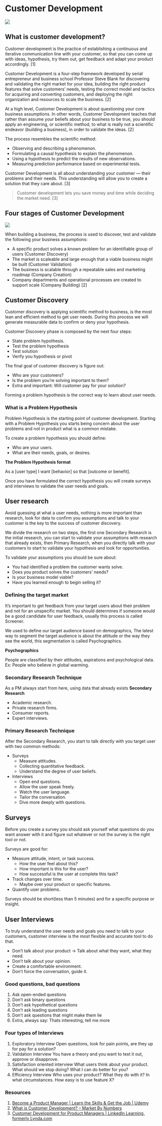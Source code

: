 # Customer Development

<div class="img-post">

  ![](images/undraw_prototyping_process_rswj.svg)

</div>

## What is customer development?
Customer development is the practice of establishing a continuous and iterative communication line with your customer, so that you can come up with ideas, hypothesis, try them out, get feedback and adapt your product accordingly. [1]

Customer Development is a four-step framework developed by serial entrepreneur and business school Professor Steve Blank for discovering and validating the right market for your idea, building the right product features that solve customers’ needs, testing the correct model and tactics for acquiring and converting customers, and deploying the right organization and resources to scale the business. [2]

At a high level, Customer Development is about questioning your core business assumptions.  In other words, Customer Development teaches that rather than assume your beliefs about your business to be true, you should apply an engineering, or scientific method, to what is really not a scientific endeavor (building a business), in order to validate the ideas. [2]

The process resembles the scientific method:
  * Observing and describing a phenomenon.
  * Formulating a causal hypothesis to explain the phenomenon.
  * Using a hypothesis to predict the results of new observations.
  * Measuring prediction performance based on experimental tests.

Customer Development is all about understanding your customer — their problems and their needs. This understanding will allow you to create a solution that they care about. [3]

> Customer development lets you save money and time while deciding the market need. [3]

## Four stages of Customer Development

<div class="img">
  
  ![](images/customerdevelopmentphases.png)

</div>

When building a business, the process is used to discover, test and validate the following your business assumptions:
  * A specific product solves a known problem for an identifiable group of users (Customer Discovery)
  * The market is scaleable and large enough that a viable business might be built (Customer Validation)
  * The business is scalable through a repeatable sales and marketing roadmap (Company Creation)
  * Company departments and operational processes are created to support scale (Company Building) [2]

## Customer Discovery
Customer discovery is applying scientific method to business, is the most lean and efficient method to get user needs. During this process we will generate measurable data to confirm or deny your hypothesis.

Customer Discovery phase is composed by the next four steps:
  - State problem hypothesis.
  - Test the problem hypothesis
  - Test solution
  - Verify you hypothesis or pivot

The final goal of customer discovery is figure out:
  - Who are your customers?
  - Is the problem you’re solving important to them?
  - Extra and important: Will customer pay for your solution?

Forming a problem hypothesis is the correct way to learn about user needs.

### What is a Problem Hypothesis
Problem Hypothesis is the starting point of customer development. Starting with a Problem Hypothesis you starts being concern about the user problems and not in product what is a common mistake.

To create a problem hypothesis you should define:
  - Who are your users.
  - What are their needs, goals, or desires.

**The Problem Hypothesis format**

As a [user type] I want [behavior] so that [outcome or benefit].

Once you have formulated the correct hypothesis you will create surveys and interviews to validate the user needs and goals.

## User research
Avoid guessing at what a user needs, nothing is more important than research, look for data to confirm you assumptions and talk to your customer is the key to the success of customer discovery.

We divide the research on two steps, the first one Secondary Research is the initial research, you can start to validate your assumptions with research that already exists, then Primary Research, when you directly talk with your customers to start to validate your hypothesis and look for opportunities.

To validate your assumptions you should be sure about:
  - You had identified a problem the customer wants solve.
  - Does you product solves the customers’ needs?
  - Is your business model viable?
  - Have you learned enough to begin selling it?

### Defining the target market
It’s important to get feedback from your target users about their problem and not for an unspecific  market. You should determines if someone would be a good candidate for user feedback, usually this process is called Screener.

We used to define our target audience based on demographics, The latest way to segment the target audience is about the attitude or the way they see the world, this segmentation is called Psychographics.

**Psychographics**

People are classified by their attitudes, aspirations and psychological data. Ex: People who believe in global warming.

### Secondary Research Technique
As a PM always start from here, using data that already exists
**Secondary Research**
  - Academic research.
  - Private research firms.
  - Consumer reports.
  - Expert interviews.
  
### Primary Research Technique
After the Secondary Research, you start to talk directly with you target user with two common methods:
  - Surveys
    - Measure attitudes.
    - Collecting quantitative feedback.
    - Understand the degree of user beliefs.
  - Interviews
    - Open end questions.
    - Allow the user speak freely.
    - Watch the user language.
    - Tailor the conversation.
    - Dive more deeply with questions.
    
## Surveys
Before you create a survey you should ask yourself what questions do you want answer with it and figure out whatever or not the survey is the right tool or not.

Surveys are good for:
  - Measure attitude, intent, or task success.
    - How the user feel about this?
    - How important is this for the user?
    - How successful is the user at complete this task?
  - Track changes over time.
    - Maybe over your product or specific features.
  - Quantify user problems.

Surveys should be short(less than 5 minutes) and for a specific purpose or insight.

## User Interviews
To truly understand the user needs and goals you need to talk to your customers, customer interview is the most flexible and accurate tool to do that.

- Don’t talk about your product -> Talk about what they want, what they need.
- Don’t talk about your opinion.
- Create a comfortable environment.
- Don’t force the conversation, guide it.

### Good questions, bad questions

1. Ask open-ended questions
2. Don’t ask binary questions
3. Don’t ask hypothetical questions
4. Don’t ask leading questions
5. Don’t ask questions that might make them lie
6. Extra, always say: Thats interesting, tell me more

### Four types of Interviews
1. Exploratory Interview
Open questions, look for pain points, are they up for pay for a solution?
2. Validation Interview
You have a theory and you want to test it out, approve or disapprove.
3. Satisfaction oriented interview
What users think about your product. What should we stop doing? What I can do better for you?
4. Efficiency Interview
Who uses your product? What they do with it? In what circumstances. How easy is to use feature X?

### Resources
1. [Become a Product Manager | Learn the Skills & Get the Job | Udemy](https://www.udemy.com/become-a-product-manager-learn-the-skills-get-a-job/)
2. [What is Customer Development? – Market By Numbers](http://www.market-by-numbers.com/customer-development/)
3. [Customer Development for Product Managers | LinkedIn Learning, formerly Lynda.com](https://www.linkedin.com/learning/customer-development-for-product-managers)